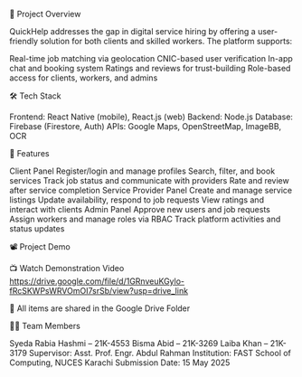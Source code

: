 📌 Project Overview

QuickHelp addresses the gap in digital service hiring by offering a user-friendly solution for both clients and skilled workers. The platform supports:

Real-time job matching via geolocation
CNIC-based user verification
In-app chat and booking system
Ratings and reviews for trust-building
Role-based access for clients, workers, and admins

🛠️ Tech Stack

Frontend: React Native (mobile), React.js (web)
Backend: Node.js
Database: Firebase (Firestore, Auth)
APIs: Google Maps, OpenStreetMap, ImageBB, OCR

🔑 Features

Client Panel
Register/login and manage profiles
Search, filter, and book services
Track job status and communicate with providers
Rate and review after service completion
Service Provider Panel
Create and manage service listings
Update availability, respond to job requests
View ratings and interact with clients
Admin Panel
Approve new users and job requests
Assign workers and manage roles via RBAC
Track platform activities and status updates

📽️ Project Demo

📺 Watch Demonstration Video
https://drive.google.com/file/d/1GRnveuKGylo-fRcSKWPsWRVOmOI7srSb/view?usp=drive_link

📁 All items are shared in the Google Drive Folder

👩‍💻 Team Members

Syeda Rabia Hashmi – 21K-4553
Bisma Abid – 21K-3269
Laiba Khan – 21K-3179
Supervisor: Asst. Prof. Engr. Abdul Rahman
Institution: FAST School of Computing, NUCES Karachi
Submission Date: 15 May 2025


